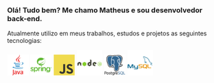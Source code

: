 ### Olá! Tudo bem? Me chamo Matheus e sou desenvolvedor back-end.

Atualmente utilizo em meus trabalhos, estudos e projetos as seguintes tecnologias: 

<div>
  <img alt="java" height="50px" src ="https://github.com/devicons/devicon/blob/master/icons/java/java-original-wordmark.svg">
  <img alt="spring" height="50px" src ="https://github.com/devicons/devicon/blob/master/icons/spring/spring-original-wordmark.svg">
  <img alt="javascript" height="50px" src ="https://github.com/devicons/devicon/blob/master/icons/javascript/javascript-original.svg">
  <img alt="node" height="60px" src ="https://github.com/devicons/devicon/blob/master/icons/nodejs/nodejs-original-wordmark.svg">
  <img alt="postgre" height="50px" src ="https://github.com/devicons/devicon/blob/master/icons/postgresql/postgresql-original-wordmark.svg">
  <img alt="mysql" height="60px" src ="https://github.com/devicons/devicon/blob/master/icons/mysql/mysql-original-wordmark.svg">
</div>


